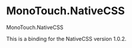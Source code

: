 MonoTouch.NativeCSS
===================

MonoTouch.NativeCSS

This is a binding for the NativeCSS version 1.0.2.
